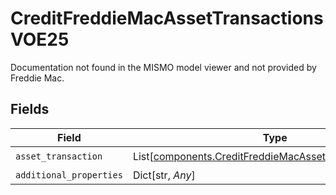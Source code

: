 # CreditFreddieMacAssetTransactionsVOE25

Documentation not found in the MISMO model viewer and not provided by Freddie Mac.


## Fields

| Field                                                                                                                      | Type                                                                                                                       | Required                                                                                                                   | Description                                                                                                                |
| -------------------------------------------------------------------------------------------------------------------------- | -------------------------------------------------------------------------------------------------------------------------- | -------------------------------------------------------------------------------------------------------------------------- | -------------------------------------------------------------------------------------------------------------------------- |
| `asset_transaction`                                                                                                        | List[[components.CreditFreddieMacAssetTransactionVOE25](../../models/components/creditfreddiemacassettransactionvoe25.md)] | :heavy_check_mark:                                                                                                         | N/A                                                                                                                        |
| `additional_properties`                                                                                                    | Dict[str, *Any*]                                                                                                           | :heavy_minus_sign:                                                                                                         | N/A                                                                                                                        |